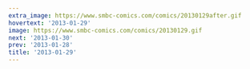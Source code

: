 ```yaml
---
extra_image: https://www.smbc-comics.com/comics/20130129after.gif
hovertext: '2013-01-29'
image: https://www.smbc-comics.com/comics/20130129.gif
next: '2013-01-30'
prev: '2013-01-28'
title: '2013-01-29'
---
```

